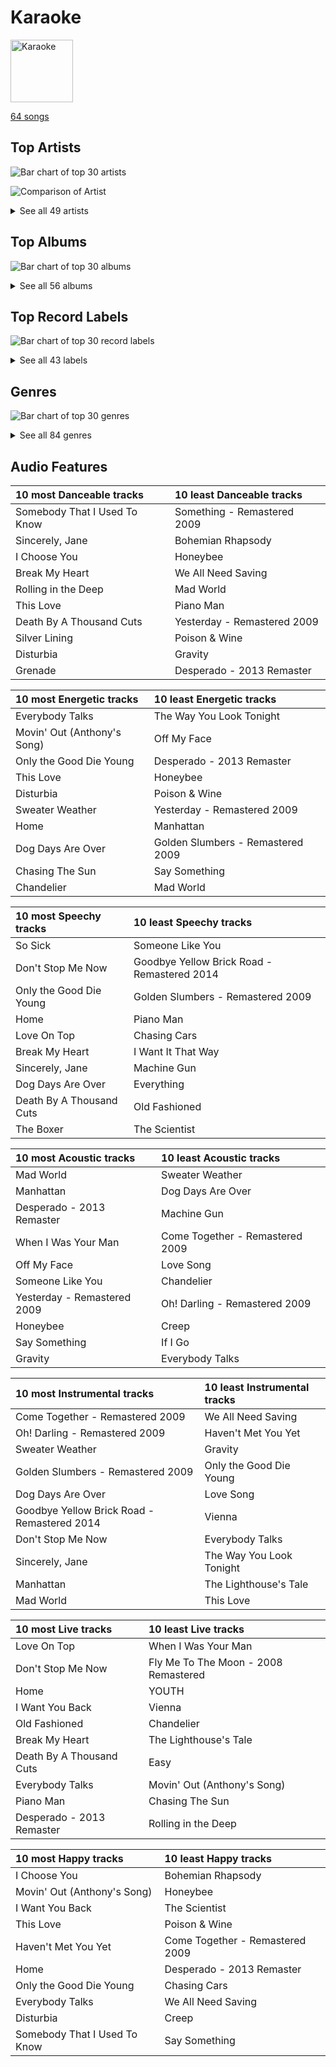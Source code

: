 # Karaoke


<img src="https://mosaic.scdn.co/640/ab67616d0000b2732d73b1bb77cee09f0278be04ab67616d0000b2736f50b3400595b123a916e0dcab67616d0000b2739ab215825eb77076b1b4b387ab67616d0000b273ff0dae802acb38075786b58c" alt="Karaoke" width="100" />

[64 songs](karaoke_tracks.md)

## Top Artists

![Bar chart of top 30 artists](../images/playlists/karaoke/artists.png)

![Comparison of Artist](../images/playlists/karaoke/artists_comparison.png)


<details>
<summary>See all 49 artists</summary>

|   Number of Tracks | Art                                                                                              | Artist                                                         | 🔗                                                           |
|-------------------:|:-------------------------------------------------------------------------------------------------|:---------------------------------------------------------------|:------------------------------------------------------------|
|                  6 | <img src="https://i.scdn.co/image/ab6761610000e5eb0bae7cfd3b32b10154e0b8b3" alt="" width="50" /> | [Sara Bareilles](../artists/sara_bareilles.md)                 | [🔗](https://open.spotify.com/artist/2Sqr0DXoaYABbjBo9HaMkM) |
|                  5 | <img src="https://i.scdn.co/image/ab6761610000e5ebe9348cc01ff5d55971b22433" alt="" width="50" /> | [The Beatles](../artists/the_beatles.md)                       | [🔗](https://open.spotify.com/artist/3WrFJ7ztbogyGnTHbHJFl2) |
|                  4 | <img src="https://i.scdn.co/image/ab6761610000e5eb712c7643e8aa18a4aca6c811" alt="" width="50" /> | [Billy Joel](../artists/billy_joel.md)                         | [🔗](https://open.spotify.com/artist/6zFYqv1mOsgBRQbae3JJ9e) |
|                  2 | <img src="https://i.scdn.co/image/ab6761610000e5eb989ed05e1f0570cc4726c2d3" alt="" width="50" /> | Coldplay                                                       | [🔗](https://open.spotify.com/artist/4gzpq5DPGxSnKTe4SA8HAU) |
|                  2 | <img src="https://i.scdn.co/image/ab6761610000e5eb68f6e5892075d7f22615bd17" alt="" width="50" /> | Adele                                                          | [🔗](https://open.spotify.com/artist/4dpARuHxo51G3z768sgnrY) |
|                  2 | <img src="https://i.scdn.co/image/ab6761610000e5eb0a7388b95df960b5c0da8970" alt="" width="50" /> | Elton John                                                     | [🔗](https://open.spotify.com/artist/3PhoLpVuITZKcymswpck5b) |
|                  2 | <img src="https://i.scdn.co/image/b040846ceba13c3e9c125d68389491094e7f2982" alt="" width="50" /> | [Queen](../artists/queen.md)                                   | [🔗](https://open.spotify.com/artist/1dfeR4HaWDbWqFHLkxsg1d) |
|                  2 | <img src="https://i.scdn.co/image/fc4e0f474fb4c4cb83617aa884dc9fd9822d4411" alt="" width="50" /> | Frank Sinatra                                                  | [🔗](https://open.spotify.com/artist/1Mxqyy3pSjf8kZZL4QVxS0) |
|                  2 | <img src="https://i.scdn.co/image/ab6761610000e5ebef8cf61fea4923d2bde68200" alt="" width="50" /> | [Michael Bublé](../artists/michael_bubl_.md)                   | [🔗](https://open.spotify.com/artist/1GxkXlMwML1oSg5eLPiAz3) |
|                  2 | <img src="https://i.scdn.co/image/ab6761610000e5ebc36dd9eb55fb0db4911f25dd" alt="" width="50" /> | [Bruno Mars](../artists/bruno_mars.md)                         | [🔗](https://open.spotify.com/artist/0du5cEVh5yTK9QJze8zA0C) |
|                  1 | <img src="https://i.scdn.co/image/ab6761610000e5ebdf0b5ac84376a0a4b2166816" alt="" width="50" /> | The Neighbourhood                                              | [🔗](https://open.spotify.com/artist/77SW9BnxLY8rJ0RciFqkHh) |
|                  1 | <img src="https://i.scdn.co/image/afde2fdd14f8c8ca23393f257e3a369a234a24b6" alt="" width="50" /> | Simon & Garfunkel                                              | [🔗](https://open.spotify.com/artist/70cRZdQywnSFp9pnc2WTCE) |
|                  1 | <img src="https://i.scdn.co/image/ab6761610000e5eba5fc004270bdfc9fee7f55f4" alt="" width="50" /> | Jon McLaughlin                                                 | [🔗](https://open.spotify.com/artist/6z29S0IoiBJpSMP8plyCj7) |
|                  1 | <img src="https://i.scdn.co/image/ab6761610000e5eb676338904deb80cffb568216" alt="" width="50" /> | [Beyoncé](../artists/beyonc_.md)                               | [🔗](https://open.spotify.com/artist/6vWDO969PvNqNYHIOW5v0m) |
|                  1 | <img src="https://i.scdn.co/image/ab6761610000e5eb3ea2c03525939b482f8d3bfd" alt="" width="50" /> | Janelle Monáe                                                  | [🔗](https://open.spotify.com/artist/6ueGR6SWhUJfvEhqkvMsVs) |
|                  1 | <img src="https://i.scdn.co/image/ab6761610000e5eb21a213a4fe1a6f9b45d3f7f9" alt="" width="50" /> | Commodores                                                     | [🔗](https://open.spotify.com/artist/6twIAGnYuIT1pncMAsXnEm) |
|                  1 | <img src="https://i.scdn.co/image/ab6761610000e5eb5e92b1ddbbbc66454d44a2c4" alt="" width="50" /> | [Kimbra](../artists/kimbra.md)                                 | [🔗](https://open.spotify.com/artist/6hk7Yq1DU9QcCCrz9uc0Ti) |
|                  1 | <img src="https://i.scdn.co/image/ab6761610000e5ebd42a27db3286b58553da8858" alt="" width="50" /> | [Dua Lipa](../artists/dua_lipa.md)                             | [🔗](https://open.spotify.com/artist/6M2wZ9GZgrQXHCFfjv46we) |
|                  1 | <img src="https://i.scdn.co/image/ab6761610000e5eb0bae8ba82eaf7e63af515c9f" alt="" width="50" /> | The Civil Wars                                                 | [🔗](https://open.spotify.com/artist/6J7rw7NELJUCThPbAfyLIE) |
|                  1 | <img src="https://i.scdn.co/image/ab6761610000e5eb12123322672fbf71bd1e5c94" alt="" width="50" /> | Ella Eyre                                                      | [🔗](https://open.spotify.com/artist/66TrUkUZ3RM29dqeDQRgyA) |
|                  1 | <img src="https://i.scdn.co/image/ab6761610000e5eb46416642da7b30327821d26e" alt="" width="50" /> | A Great Big World                                              | [🔗](https://open.spotify.com/artist/5xKp3UyavIBUsGy3DQdXeF) |
|                  1 | <img src="https://i.scdn.co/image/ab6761610000e5eb63dc867958993e8458517d2b" alt="" width="50" /> | Backstreet Boys                                                | [🔗](https://open.spotify.com/artist/5rSXSAkZ67PYJSvpUpkOr7) |
|                  1 | <img src="https://i.scdn.co/image/ab6761610000e5eb99e4fca7c0b7cb166d915789" alt="" width="50" /> | [Rihanna](../artists/rihanna.md)                               | [🔗](https://open.spotify.com/artist/5pKCCKE2ajJHZ9KAiaK11H) |
|                  1 | <img src="https://i.scdn.co/image/2d695c3269ba763e82b0a24789bc59d92834b125" alt="" width="50" /> | Gary Jules                                                     | [🔗](https://open.spotify.com/artist/5oRnbmgqvvq7fVlgk4vcEa) |
|                  1 | <img src="https://i.scdn.co/image/ab6761610000e5eb8079989370c50963b60ee7bc" alt="" width="50" /> | CeeLo Green                                                    | [🔗](https://open.spotify.com/artist/5nLYd9ST4Cnwy6NHaCxbj8) |
|                  1 | <img src="https://i.scdn.co/image/ab6761610000e5ebe8637c96a7aa2917eae3c54d" alt="" width="50" /> | Sia                                                            | [🔗](https://open.spotify.com/artist/5WUlDfRSoLAfcVSX1WnrxN) |
|                  1 | <img src="https://i.scdn.co/image/ab6761610000e5ebce8d5be6690c6964069ab8e0" alt="" width="50" /> | Jason Mraz                                                     | [🔗](https://open.spotify.com/artist/4phGZZrJZRo4ElhRtViYdl) |
|                  1 | <img src="https://i.scdn.co/image/ab6761610000e5ebc78a80d480018ec030aade25" alt="" width="50" /> | Marc Broussard                                                 | [🔗](https://open.spotify.com/artist/4cEwEednPwWCdYT7ZhROZe) |
|                  1 | <img src="https://i.scdn.co/image/ab6761610000e5eba03696716c9ee605006047fd" alt="" width="50" /> | [Radiohead](../artists/radiohead.md)                           | [🔗](https://open.spotify.com/artist/4Z8W4fKeB5YxbusRsdQVPb) |
|                  1 | <img src="https://i.scdn.co/image/ab6761610000e5eb5885f6c2d3ecf8e08bdfa472" alt="" width="50" /> | Van Morrison                                                   | [🔗](https://open.spotify.com/artist/44NX2ffIYHr6D4n7RaZF7A) |
|                  1 | <img src="https://i.scdn.co/image/ab6761610000e5eb02dd5c821135e146eb2bfc85" alt="" width="50" /> | Snow Patrol                                                    | [🔗](https://open.spotify.com/artist/3rIZMv9rysU7JkLzEaC5Jp) |
|                  1 | <img src="https://i.scdn.co/image/ab6761610000e5eb78a54dca2a384cc48805b015" alt="" width="50" /> | Nickel Creek                                                   | [🔗](https://open.spotify.com/artist/3bcLBxvaI7GsBzGp3WHnwQ) |
|                  1 | <img src="https://i.scdn.co/image/ab6761610000e5eb002eedc44fefe085daae10e4" alt="" width="50" /> | Troye Sivan                                                    | [🔗](https://open.spotify.com/artist/3WGpXCj9YhhfX11TToZcXP) |
|                  1 | <img src="https://i.scdn.co/image/ab6761610000e5eb3f0f76df1047720f2e57fc35" alt="" width="50" /> | The Temptations                                                | [🔗](https://open.spotify.com/artist/3RwQ26hR2tJtA8F9p2n7jG) |
|                  1 | <img src="https://i.scdn.co/image/4f5e6383a803df41153fd871f6d0d0af7b9f08a0" alt="" width="50" /> | Count Basie                                                    | [🔗](https://open.spotify.com/artist/2jFZlvIea42ZvcCw4OeEdA) |
|                  1 | <img src="https://i.scdn.co/image/19f768d93f6c80f7d4ca5b906e1c0376a3704389" alt="" width="50" /> | The Jackson 5                                                  | [🔗](https://open.spotify.com/artist/2iE18Oxc8YSumAU232n4rW) |
|                  1 | <img src="https://i.scdn.co/image/7b2813bb4afb38f0dab9470a514091fc4ef6b1a1" alt="" width="50" /> | Rilo Kiley                                                     | [🔗](https://open.spotify.com/artist/2cevwbv7ISD92VMNLYLHZA) |
|                  1 | <img src="https://i.scdn.co/image/ab6761610000e5eb9ba4d95b74bacff4d5747f61" alt="" width="50" /> | Hozier                                                         | [🔗](https://open.spotify.com/artist/2FXC3k01G6Gw61bmprjgqS) |
|                  1 | <img src="https://i.scdn.co/image/713664fded8bdd28ed84f4b2054815af92999b9c" alt="" width="50" /> | Gotye                                                          | [🔗](https://open.spotify.com/artist/2AsusXITU8P25dlRNhcAbG) |
|                  1 | <img src="https://i.scdn.co/image/ab6761610000e5ebca118e3822061f7b7f6bc537" alt="" width="50" /> | Ne-Yo                                                          | [🔗](https://open.spotify.com/artist/21E3waRsmPlU7jZsS13rcj) |
|                  1 | <img src="https://i.scdn.co/image/ab6761610000e5eb1b9743970d802c36233125b3" alt="" width="50" /> | Steam Powered Giraffe                                          | [🔗](https://open.spotify.com/artist/1yqs45BSh7457Flyhmdv7f) |
|                  1 | <img src="https://i.scdn.co/image/ab6761610000e5eb8ae7f2aaa9817a704a87ea36" alt="" width="50" /> | Justin Bieber                                                  | [🔗](https://open.spotify.com/artist/1uNFoZAHBGtllmzznpCI3s) |
|                  1 | <img src="https://i.scdn.co/image/ab6761610000e5ebe3c37f869b830d1cf1ec829a" alt="" width="50" /> | [Florence + The Machine](../artists/florence___the_machine.md) | [🔗](https://open.spotify.com/artist/1moxjboGR7GNWYIMWsRjgG) |
|                  1 | <img src="https://i.scdn.co/image/ab6761610000e5eb371cba21c6962a457c550b81" alt="" width="50" /> | Christina Aguilera                                             | [🔗](https://open.spotify.com/artist/1l7ZsJRRS8wlW3WfJfPfNS) |
|                  1 | <img src="https://i.scdn.co/image/ab6761610000e5eb0b549f4ea1ab50fbae9e4a4b" alt="" width="50" /> | Neon Trees                                                     | [🔗](https://open.spotify.com/artist/0RpddSzUHfncUWNJXKOsjy) |
|                  1 | <img src="https://i.scdn.co/image/ab6761610000e5eb8f9c3f0a123aecf196868c9c" alt="" width="50" /> | Michael Andrews                                                | [🔗](https://open.spotify.com/artist/0RkqytrwoGyXGvDiZwT6i2) |
|                  1 | <img src="https://i.scdn.co/image/ab6761610000e5eb0767e116a2307495e37cd7fb" alt="" width="50" /> | Eagles                                                         | [🔗](https://open.spotify.com/artist/0ECwFtbIWEVNwjlrfc6xoL) |
|                  1 | <img src="https://i.scdn.co/image/ab6761610000e5eb5a00969a4698c3132a15fbb0" alt="" width="50" /> | [Taylor Swift](../artists/taylor_swift.md)                     | [🔗](https://open.spotify.com/artist/06HL4z0CvFAxyc27GXpf02) |
|                  1 | <img src="https://i.scdn.co/image/ab6761610000e5eb288ac05481cedc5bddb5b11b" alt="" width="50" /> | Maroon 5                                                       | [🔗](https://open.spotify.com/artist/04gDigrS5kc9YWfZHwBETP) |

</details>


## Top Albums

![Bar chart of top 30 albums](../images/playlists/karaoke/albums.png)


<details>
<summary>See all 56 albums</summary>

|   Number of Tracks | Art                                                                                              | Album                                                              | 🔗                                                          |
|-------------------:|:-------------------------------------------------------------------------------------------------|:-------------------------------------------------------------------|:-----------------------------------------------------------|
|                  4 | <img src="https://i.scdn.co/image/ab67616d0000b273dc30583ba717007b00cceb25" alt="" width="50" /> | Abbey Road (Remastered)                                            | [🔗](https://open.spotify.com/album/0ETFjACtuP2ADo6LFhL6HN) |
|                  3 | <img src="https://i.scdn.co/image/ab67616d0000b273022b4010e20659300f42c375" alt="" width="50" /> | The Blessed Unrest                                                 | [🔗](https://open.spotify.com/album/7lpbyGc4fHsQkBTsfWVBhp) |
|                  2 | <img src="https://i.scdn.co/image/ab67616d0000b2738a6dbac0b74bd2484189ea5f" alt="" width="50" /> | The Stranger                                                       | [🔗](https://open.spotify.com/album/3IILMjMMnoN2sKzgesX8KV) |
|                  2 | <img src="https://i.scdn.co/image/ab67616d0000b2731c3e0a58f3ee28af2922e351" alt="" width="50" /> | Little Voice                                                       | [🔗](https://open.spotify.com/album/2Z9WUERfMjOgQ6ze9TcGbF) |
|                  2 | <img src="https://i.scdn.co/image/ab67616d0000b2732118bf9b198b05a95ded6300" alt="" width="50" /> | 21                                                                 | [🔗](https://open.spotify.com/album/0Lg1uZvI312TPqxNWShFXL) |
|                  1 | <img src="https://i.scdn.co/image/ab67616d0000b2730f2e51f7121539e221c51161" alt="" width="50" /> | We Sing. We Dance. We Steal Things.                                | [🔗](https://open.spotify.com/album/04G0YylSjvDQZrjOfE5jA5) |
|                  1 | <img src="https://i.scdn.co/image/ab67616d0000b273e21cc1db05580b6f2d2a3b6e" alt="" width="50" /> | Viva La Vida or Death and All His Friends                          | [🔗](https://open.spotify.com/album/1CEODgTmTwLyabvwd7HBty) |
|                  1 | <img src="https://i.scdn.co/image/ab67616d0000b273926f43e7cce571e62720fd46" alt="" width="50" /> | Unorthodox Jukebox                                                 | [🔗](https://open.spotify.com/album/58ufpQsJ1DS5kq4hhzQDiI) |
|                  1 | <img src="https://i.scdn.co/image/ab67616d0000b27365605f713fce29c2682c9ebe" alt="" width="50" /> | Under The Blacklight (Standard Version)                            | [🔗](https://open.spotify.com/album/2f9RsTZpsYMLRVZBtW7En8) |
|                  1 | <img src="https://i.scdn.co/image/ab67616d0000b2737948eec521c67e76cafe30a0" alt="" width="50" /> | Trading Snakeoil for Wolftickets                                   | [🔗](https://open.spotify.com/album/1OydCrx4m7fguwcX4stR9z) |
|                  1 | <img src="https://i.scdn.co/image/ab67616d0000b2731a5b6271ae1c8497df20916e" alt="" width="50" /> | The Temptations Sing Smokey                                        | [🔗](https://open.spotify.com/album/45tweuKI0zdh8zgKo05cTw) |
|                  1 | <img src="https://i.scdn.co/image/ab67616d0000b2736ce61113662ecf693b605ee5" alt="" width="50" /> | The Stranger (Legacy Edition)                                      | [🔗](https://open.spotify.com/album/1Mhn9VosyjtWn4dMPFlna6) |
|                  1 | <img src="https://i.scdn.co/image/ab67616d0000b2736f50b3400595b123a916e0dc" alt="" width="50" /> | The Lady Killer                                                    | [🔗](https://open.spotify.com/album/3MXU6UoWrf4w4bOvjZTlvY) |
|                  1 | <img src="https://i.scdn.co/image/ab67616d0000b273a4aa9c49f8fedf1df4f84051" alt="" width="50" /> | The 2¢ Show                                                        | [🔗](https://open.spotify.com/album/4DECRyKlhKJgjZLLuvfAI6) |
|                  1 | <img src="https://i.scdn.co/image/ab67616d0000b27392f2d790c6a97b195f66d51e" alt="" width="50" /> | Songs About Jane: 10th Anniversary Edition                         | [🔗](https://open.spotify.com/album/5zClcGCSWj926AMjvBNSLc) |
|                  1 | <img src="https://i.scdn.co/image/ab67616d0000b2734a6c0376235e5aa44e59d2c2" alt="" width="50" /> | Picture Show                                                       | [🔗](https://open.spotify.com/album/0uRFz92JmjwDbZbB7hEBIr) |
|                  1 | <img src="https://i.scdn.co/image/ab67616d0000b273db9c8abe838bbfb28ed5cc06" alt="" width="50" /> | Piano Man                                                          | [🔗](https://open.spotify.com/album/77ErLrVvYETIlQJHAwhfIH) |
|                  1 | <img src="https://i.scdn.co/image/ab67616d0000b2732f85b65d3ac4d3d7f806ca11" alt="" width="50" /> | Pablo Honey                                                        | [🔗](https://open.spotify.com/album/6400dnyeDyD2mIFHfkwHXN) |
|                  1 | <img src="https://i.scdn.co/image/ab67616d0000b2735da1093d047cc15eb66d27cf" alt="" width="50" /> | OK Now                                                             | [🔗](https://open.spotify.com/album/3fKJJQFV6a61fnKYDDj2LU) |
|                  1 | <img src="https://i.scdn.co/image/ab67616d0000b273b81d66d1416afa139d12767b" alt="" width="50" /> | Nothing But The Best (Remastered)                                  | [🔗](https://open.spotify.com/album/3i67sGIVw8EBlgfSRv3Lj2) |
|                  1 | <img src="https://i.scdn.co/image/ab67616d0000b2739ab215825eb77076b1b4b387" alt="" width="50" /> | Nickel Creek                                                       | [🔗](https://open.spotify.com/album/5SGG7graQOU3OnK3cZZCNd) |
|                  1 | <img src="https://i.scdn.co/image/ab67616d0000b273f22514855a9a8356664340fb" alt="" width="50" /> | Moondance (Deluxe Edition)                                         | [🔗](https://open.spotify.com/album/7diHYi0CglGJekoM3KaWBK) |
|                  1 | <img src="https://i.scdn.co/image/ab67616d0000b2732160c02bc56f192df0f4986b" alt="" width="50" /> | Millennium                                                         | [🔗](https://open.spotify.com/album/5ySxm9hxBNss01WCL7GLyQ) |
|                  1 | <img src="https://i.scdn.co/image/ab67616d0000b273b72cb7bed93d6e2fdf42cffe" alt="" width="50" /> | Metropolis: The Chase Suite (Special Edition)                      | [🔗](https://open.spotify.com/album/3T3bJi3cvwR5U7ihwgEwF1) |
|                  1 | <img src="https://i.scdn.co/image/ab67616d0000b2730baf707aa7c4020245f2ac67" alt="" width="50" /> | Lungs                                                              | [🔗](https://open.spotify.com/album/2KAK58PimXHF4lSoKO3RxA) |
|                  1 | <img src="https://i.scdn.co/image/ab67616d0000b273e787cffec20aa2a396a61647" alt="" width="50" /> | Lover                                                              | [🔗](https://open.spotify.com/album/1NAmidJlEaVgA3MpcPFYGq) |
|                  1 | <img src="https://i.scdn.co/image/ab67616d0000b2733fa3caf3da101e3cd28a53a6" alt="" width="50" /> | Kaleidoscope Heart                                                 | [🔗](https://open.spotify.com/album/627ukPRwYxyBREHxBq0vGJ) |
|                  1 | <img src="https://i.scdn.co/image/ab67616d0000b273e6f407c7f3a0ec98845e4431" alt="" width="50" /> | Justice                                                            | [🔗](https://open.spotify.com/album/5dGWwsZ9iB2Xc3UKR0gif2) |
|                  1 | <img src="https://i.scdn.co/image/ab67616d0000b2735e5bfba76defb59b3acf6c47" alt="" width="50" /> | Jazz                                                               | [🔗](https://open.spotify.com/album/5X3rA8To5GDOeIWdQyMEcE) |
|                  1 | <img src="https://i.scdn.co/image/ab67616d0000b273554488d0c51967b1654d8ce5" alt="" width="50" /> | Is There Anybody Out There?                                        | [🔗](https://open.spotify.com/album/1yOcLa4euMk9sV7rRJ89Dl) |
|                  1 | <img src="https://i.scdn.co/image/ab67616d0000b273987a1825341694ec9bc62457" alt="" width="50" /> | In My Own Words                                                    | [🔗](https://open.spotify.com/album/6gkwOLmk0ALMOjWs5WhAEr) |
|                  1 | <img src="https://i.scdn.co/image/ab67616d0000b2738265a736a1eb838ad5a0b921" alt="" width="50" /> | I Love You.                                                        | [🔗](https://open.spotify.com/album/4xkM0BwLM9H2IUcbYzpcBI) |
|                  1 | <img src="https://i.scdn.co/image/ab67616d0000b2734ca68d59a4a29c856a4a39c2" alt="" width="50" /> | Hozier (Expanded Edition)                                          | [🔗](https://open.spotify.com/album/4Pv7m8D82A1Xun7xNCKZjJ) |
|                  1 | <img src="https://i.scdn.co/image/ab67616d0000b273e3e3b64cea45265469d4cafa" alt="" width="50" /> | Help! (Remastered)                                                 | [🔗](https://open.spotify.com/album/0PT5m6hwPRrpBwIHVnvbFX) |
|                  1 | <img src="https://i.scdn.co/image/ab67616d0000b273f72f1e38e9bd48f18a17ed9b" alt="" width="50" /> | Goodbye Yellow Brick Road (Remastered)                             | [🔗](https://open.spotify.com/album/5WupqgR68HfuHt3BMJtgun) |
|                  1 | <img src="https://i.scdn.co/image/ab67616d0000b273f9f27162ab1ed45b8d7a7e98" alt="" width="50" /> | Good Girl Gone Bad: Reloaded                                       | [🔗](https://open.spotify.com/album/3JSWZWeTHF4HDGt5Eozdy7) |
|                  1 | <img src="https://i.scdn.co/image/ab67616d0000b273d4daf28d55fe4197ede848be" alt="" width="50" /> | Future Nostalgia                                                   | [🔗](https://open.spotify.com/album/5lKlFlReHOLShQKyRv6AL9) |
|                  1 | <img src="https://i.scdn.co/image/ab67616d0000b2735da2756220da9b6f17924f8f" alt="" width="50" /> | Eyes Open                                                          | [🔗](https://open.spotify.com/album/3k7bXPw2u0C0SBKPMsgMS3) |
|                  1 | <img src="https://i.scdn.co/image/ab67616d0000b2734b292ed7c7360a04d3d6b74a" alt="" width="50" /> | Elton John                                                         | [🔗](https://open.spotify.com/album/69P9Ro0W286yLFgYwrGVN0) |
|                  1 | <img src="https://i.scdn.co/image/ab67616d0000b27334da09e702c7f9ca573981e5" alt="" width="50" /> | Ella Eyre                                                          | [🔗](https://open.spotify.com/album/5J69OYtRXeI9dHDK2R95h5) |
|                  1 | <img src="https://i.scdn.co/image/ab67616d0000b273f6b55ca93bd33211227b502b" alt="" width="50" /> | Doo-Wops & Hooligans                                               | [🔗](https://open.spotify.com/album/1uyf3l2d4XYwiEqAb7t7fX) |
|                  1 | <img src="https://i.scdn.co/image/ab67616d0000b27316aaf05fe82237576a7d0e38" alt="" width="50" /> | Diana Ross Presents The Jackson 5                                  | [🔗](https://open.spotify.com/album/51uoKRa8vT5SULrlF8s2t1) |
|                  1 | <img src="https://i.scdn.co/image/ab67616d0000b2732d73b1bb77cee09f0278be04" alt="" width="50" /> | Desperado (2013 Remaster)                                          | [🔗](https://open.spotify.com/album/09WBxbis5Sixt01FVMs8UM) |
|                  1 | <img src="https://i.scdn.co/image/ab67616d0000b273ff0dae802acb38075786b58c" alt="" width="50" /> | Days Of Wine And Roses, Moon River And Other Academy Award Winners | [🔗](https://open.spotify.com/album/7FAo3wmrJNNzz2W5Z5ZG80) |
|                  1 | <img src="https://i.scdn.co/image/ab67616d0000b273f0cc194252888c6658c706ab" alt="" width="50" /> | Crazy Love                                                         | [🔗](https://open.spotify.com/album/3MXDonOIzrIrCh0HvlACyj) |
|                  1 | <img src="https://i.scdn.co/image/ab67616d0000b27340eea368f4fb5f5ee6dcd9a8" alt="" width="50" /> | Commodores                                                         | [🔗](https://open.spotify.com/album/2tzbNCAUTmW4MIM2Ulvrwl) |
|                  1 | <img src="https://i.scdn.co/image/ab67616d0000b2737cdb143bd2e9906d39c5eb04" alt="" width="50" /> | Carencro                                                           | [🔗](https://open.spotify.com/album/15dP7BadtY55t9VvFlVrBA) |
|                  1 | <img src="https://i.scdn.co/image/ab67616d0000b2732ceedc8c879a1f6784fbeef5" alt="" width="50" /> | Call Me Irresponsible                                              | [🔗](https://open.spotify.com/album/3h4pyWRJIB9ZyRKXChbX22) |
|                  1 | <img src="https://i.scdn.co/image/ab67616d0000b273ba7fe7dd76cd4307e57dd75f" alt="" width="50" /> | Bridge Over Troubled Water                                         | [🔗](https://open.spotify.com/album/0JwHz5SSvpYWuuCNbtYZoV) |
|                  1 | <img src="https://i.scdn.co/image/ab67616d0000b2731a104e8630a97b573201f655" alt="" width="50" /> | Blue Neighbourhood (Deluxe)                                        | [🔗](https://open.spotify.com/album/5ouTDazE4LF9bVJPx1nlgW) |
|                  1 | <img src="https://i.scdn.co/image/ab67616d0000b2737ebde0a5bb07f53a99c15224" alt="" width="50" /> | Barton Hollow                                                      | [🔗](https://open.spotify.com/album/4uWgDFxGAp7XlVSHuVBv4E) |
|                  1 | <img src="https://i.scdn.co/image/ab67616d0000b2733a2a91f99d869c4ca51362ff" alt="" width="50" /> | Aussie Legends                                                     | [🔗](https://open.spotify.com/album/3IGRFGa4ErR0CU8aMMrRql) |
|                  1 | <img src="https://i.scdn.co/image/ab67616d0000b273de09e02aa7febf30b7c02d82" alt="" width="50" /> | A Rush of Blood to the Head                                        | [🔗](https://open.spotify.com/album/0RHX9XECH8IVI3LNgWDpmQ) |
|                  1 | <img src="https://i.scdn.co/image/ab67616d0000b27395ca1a6d0a8ec540e876cdf2" alt="" width="50" /> | A Night At The Opera                                               | [🔗](https://open.spotify.com/album/3KCJzwKOdBxDu6TKaFPqM9) |
|                  1 | <img src="https://i.scdn.co/image/ab67616d0000b273ff5429125128b43572dbdccd" alt="" width="50" /> | 4                                                                  | [🔗](https://open.spotify.com/album/1gIC63gC3B7o7FfpPACZQJ) |
|                  1 | <img src="https://i.scdn.co/image/ab67616d0000b273b55ed804149fffbb5e35ff34" alt="" width="50" /> | 1000 Forms Of Fear (Deluxe Version)                                | [🔗](https://open.spotify.com/album/6FdNvoO5sF4EKwCX9je1MH) |

</details>


## Top Record Labels

![Bar chart of top 30 record labels](../images/playlists/karaoke/labels.png)


<details>
<summary>See all 43 labels</summary>

|   Number of Tracks | Label                                                                                     |
|-------------------:|:------------------------------------------------------------------------------------------|
|                  8 | [Columbia](../labels/columbia.md)                                                         |
|                  7 | [Epic](../labels/epic.md)                                                                 |
|                  5 | [EMI Catalogue](../labels/emi_catalogue.md)                                               |
|                  3 | [XL Recordings](../labels/xl_recordings.md)                                               |
|                  3 | [Warner Records](../labels/warner_records.md)                                             |
|                  3 | [MOTOWN](../labels/motown.md)                                                             |
|                  3 | [Atlantic Records](../labels/atlantic_records.md)                                         |
|                  2 | [UNI](../labels/uni.md)                                                                   |
|                  2 | [UMC (Universal Music Catalogue)](../labels/umc__universal_music_catalogue_.md)           |
|                  2 | [Reprise](../labels/reprise.md)                                                           |
|                  2 | [Hollywood Records](../labels/hollywood_records.md)                                       |
|                  2 | [FRANK SINATRA DIGITAL REPRISE](../labels/frank_sinatra_digital_reprise.md)               |
|                  2 | [Elektra](../labels/elektra.md)                                                           |
|                  2 | [143](../labels/143.md)                                                                   |
|                  1 | [sensibility recordings](../labels/sensibility_recordings.md)                             |
|                  1 | [Virgin Records](../labels/virgin_records.md)                                             |
|                  1 | [Universal-Island Records Ltd.](../labels/universal_island_records_ltd_.md)               |
|                  1 | [UMG Recordings](../labels/umg_recordings.md)                                             |
|                  1 | [Taylor Swift](../labels/taylor_swift.md)                                                 |
|                  1 | [Sugar Hill Records](../labels/sugar_hill_records.md)                                     |
|                  1 | [Steam Powered Giraffe](../labels/steam_powered_giraffe.md)                               |
|                  1 | [Rhino](../labels/rhino.md)                                                               |
|                  1 | [Radiculture](../labels/radiculture.md)                                                   |
|                  1 | [RCA Records Label](../labels/rca_records_label.md)                                       |
|                  1 | [RBMG](../labels/rbmg.md)                                                                 |
|                  1 | [Polydor Records](../labels/polydor_records.md)                                           |
|                  1 | [Parlophone UK](../labels/parlophone_uk.md)                                               |
|                  1 | [Parlophone Records Limited](../labels/parlophone_records_limited.md)                     |
|                  1 | [Parkwood Entertainment](../labels/parkwood_entertainment.md)                             |
|                  1 | [Monkey Puzzle Records](../labels/monkey_puzzle_records.md)                               |
|                  1 | [Mercury Records](../labels/mercury_records.md)                                           |
|                  1 | [Legacy](../labels/legacy.md)                                                             |
|                  1 | [Jive](../labels/jive.md)                                                                 |
|                  1 | [Island Records](../labels/island_records.md)                                             |
|                  1 | [Island Def Jam](../labels/island_def_jam.md)                                             |
|                  1 | [Interscope](../labels/interscope.md)                                                     |
|                  1 | [EMI Recorded Music Australia Pty Ltd](../labels/emi_recorded_music_australia_pty_ltd.md) |
|                  1 | [Down Up Down Music](../labels/down_up_down_music.md)                                     |
|                  1 | [Def Soul](../labels/def_soul.md)                                                         |
|                  1 | [Def Jam Recordings](../labels/def_jam_recordings.md)                                     |
|                  1 | [Def Jam](../labels/def_jam.md)                                                           |
|                  1 | [Bad Boy](../labels/bad_boy.md)                                                           |
|                  1 | [ATG](../labels/atg.md)                                                                   |

</details>


## Genres

![Bar chart of top 30 genres](../images/playlists/karaoke/genres.png)


<details>
<summary>See all 84 genres</summary>

|   Number of Tracks | Genre                                               |
|-------------------:|:----------------------------------------------------|
|                 26 | [pop](../genres/pop.md)                             |
|                 16 | [rock](../genres/rock.md)                           |
|                 14 | [classic rock](../genres/classic_rock.md)           |
|                 13 | [neo mellow](../genres/neo_mellow.md)               |
|                 11 | [pop rock](../genres/pop_rock.md)                   |
|                 10 | [mellow gold](../genres/mellow_gold.md)             |
|                 10 | [dance pop](../genres/dance_pop.md)                 |
|                 10 | [acoustic pop](../genres/acoustic_pop.md)           |
|                  8 | piano rock                                          |
|                  7 | [soft rock](../genres/soft_rock.md)                 |
|                  7 | [lilith](../genres/lilith.md)                       |
|                  6 | [singer-songwriter](../genres/singer_songwriter.md) |
|                  6 | [hollywood](../genres/hollywood.md)                 |
|                  5 | [psychedelic rock](../genres/psychedelic_rock.md)   |
|                  5 | merseybeat                                          |
|                  5 | british invasion                                    |
|                  5 | beatlesque                                          |
|                  5 | [adult standards](../genres/adult_standards.md)     |
|                  4 | uk pop                                              |
|                  4 | permanent wave                                      |
|                  4 | lounge                                              |
|                  4 | glam rock                                           |
|                  3 | soul                                                |
|                  3 | motown                                              |
|                  3 | folk rock                                           |
|                  3 | canadian pop                                        |
|                  3 | australian pop                                      |
|                  2 | viral pop                                           |
|                  2 | urban contemporary                                  |
|                  2 | [r&b](../genres/r_b.md)                             |
|                  2 | [post-teen pop](../genres/post_teen_pop.md)         |
|                  2 | pop soul                                            |
|                  2 | modern rock                                         |
|                  2 | modern alternative rock                             |
|                  2 | melancholia                                         |
|                  2 | jazz pop                                            |
|                  2 | funk                                                |
|                  2 | folk                                                |
|                  2 | easy listening                                      |
|                  2 | british soul                                        |
|                  2 | atl hip hop                                         |
|                  1 | yacht rock                                          |
|                  1 | uk alternative pop                                  |
|                  1 | tropical house                                      |
|                  1 | stomp and holler                                    |
|                  1 | steampunk                                           |
|                  1 | shimmer pop                                         |
|                  1 | roots rock                                          |
|                  1 | quiet storm                                         |
|                  1 | progressive bluegrass                               |
|                  1 | oxford indie                                        |
|                  1 | new americana                                       |
|                  1 | neo soul                                            |
|                  1 | memphis soul                                        |
|                  1 | mandolin                                            |
|                  1 | lafayette indie                                     |
|                  1 | la indie                                            |
|                  1 | irish singer-songwriter                             |
|                  1 | irish rock                                          |
|                  1 | instrumental bluegrass                              |
|                  1 | indy indie                                          |
|                  1 | indiecoustica                                       |
|                  1 | indie rock                                          |
|                  1 | indie poptimism                                     |
|                  1 | indie pop                                           |
|                  1 | indie folk                                          |
|                  1 | heartland rock                                      |
|                  1 | escape room                                         |
|                  1 | [electropop](../genres/electropop.md)               |
|                  1 | disco                                               |
|                  1 | country rock                                        |
|                  1 | comic                                               |
|                  1 | classic soul                                        |
|                  1 | boy band                                            |
|                  1 | bluegrass                                           |
|                  1 | baroque pop                                         |
|                  1 | barbadian pop                                       |
|                  1 | australian dance                                    |
|                  1 | art rock                                            |
|                  1 | anti-folk                                           |
|                  1 | alternative rock                                    |
|                  1 | alternative r&b                                     |
|                  1 | album rock                                          |
|                  1 | afrofuturism                                        |

</details>


## Audio Features

| 10 most Danceable tracks     | 10 least Danceable tracks   |
|:-----------------------------|:----------------------------|
| Somebody That I Used To Know | Something - Remastered 2009 |
| Sincerely, Jane              | Bohemian Rhapsody           |
| I Choose You                 | Honeybee                    |
| Break My Heart               | We All Need Saving          |
| Rolling in the Deep          | Mad World                   |
| This Love                    | Piano Man                   |
| Death By A Thousand Cuts     | Yesterday - Remastered 2009 |
| Silver Lining                | Poison & Wine               |
| Disturbia                    | Gravity                     |
| Grenade                      | Desperado - 2013 Remaster   |

| 10 most Energetic tracks    | 10 least Energetic tracks         |
|:----------------------------|:----------------------------------|
| Everybody Talks             | The Way You Look Tonight          |
| Movin' Out (Anthony's Song) | Off My Face                       |
| Only the Good Die Young     | Desperado - 2013 Remaster         |
| This Love                   | Honeybee                          |
| Disturbia                   | Poison & Wine                     |
| Sweater Weather             | Yesterday - Remastered 2009       |
| Home                        | Manhattan                         |
| Dog Days Are Over           | Golden Slumbers - Remastered 2009 |
| Chasing The Sun             | Say Something                     |
| Chandelier                  | Mad World                         |

| 10 most Speechy tracks   | 10 least Speechy tracks                     |
|:-------------------------|:--------------------------------------------|
| So Sick                  | Someone Like You                            |
| Don't Stop Me Now        | Goodbye Yellow Brick Road - Remastered 2014 |
| Only the Good Die Young  | Golden Slumbers - Remastered 2009           |
| Home                     | Piano Man                                   |
| Love On Top              | Chasing Cars                                |
| Break My Heart           | I Want It That Way                          |
| Sincerely, Jane          | Machine Gun                                 |
| Dog Days Are Over        | Everything                                  |
| Death By A Thousand Cuts | Old Fashioned                               |
| The Boxer                | The Scientist                               |

| 10 most Acoustic tracks     | 10 least Acoustic tracks        |
|:----------------------------|:--------------------------------|
| Mad World                   | Sweater Weather                 |
| Manhattan                   | Dog Days Are Over               |
| Desperado - 2013 Remaster   | Machine Gun                     |
| When I Was Your Man         | Come Together - Remastered 2009 |
| Off My Face                 | Love Song                       |
| Someone Like You            | Chandelier                      |
| Yesterday - Remastered 2009 | Oh! Darling - Remastered 2009   |
| Honeybee                    | Creep                           |
| Say Something               | If I Go                         |
| Gravity                     | Everybody Talks                 |

| 10 most Instrumental tracks                 | 10 least Instrumental tracks   |
|:--------------------------------------------|:-------------------------------|
| Come Together - Remastered 2009             | We All Need Saving             |
| Oh! Darling - Remastered 2009               | Haven't Met You Yet            |
| Sweater Weather                             | Gravity                        |
| Golden Slumbers - Remastered 2009           | Only the Good Die Young        |
| Dog Days Are Over                           | Love Song                      |
| Goodbye Yellow Brick Road - Remastered 2014 | Vienna                         |
| Don't Stop Me Now                           | Everybody Talks                |
| Sincerely, Jane                             | The Way You Look Tonight       |
| Manhattan                                   | The Lighthouse's Tale          |
| Mad World                                   | This Love                      |

| 10 most Live tracks       | 10 least Live tracks                 |
|:--------------------------|:-------------------------------------|
| Love On Top               | When I Was Your Man                  |
| Don't Stop Me Now         | Fly Me To The Moon - 2008 Remastered |
| Home                      | YOUTH                                |
| I Want You Back           | Vienna                               |
| Old Fashioned             | Chandelier                           |
| Break My Heart            | The Lighthouse's Tale                |
| Death By A Thousand Cuts  | Easy                                 |
| Everybody Talks           | Movin' Out (Anthony's Song)          |
| Piano Man                 | Chasing The Sun                      |
| Desperado - 2013 Remaster | Rolling in the Deep                  |

| 10 most Happy tracks         | 10 least Happy tracks           |
|:-----------------------------|:--------------------------------|
| I Choose You                 | Bohemian Rhapsody               |
| Movin' Out (Anthony's Song)  | Honeybee                        |
| I Want You Back              | The Scientist                   |
| This Love                    | Poison & Wine                   |
| Haven't Met You Yet          | Come Together - Remastered 2009 |
| Home                         | Desperado - 2013 Remaster       |
| Only the Good Die Young      | Chasing Cars                    |
| Everybody Talks              | We All Need Saving              |
| Disturbia                    | Creep                           |
| Somebody That I Used To Know | Say Something                   |
